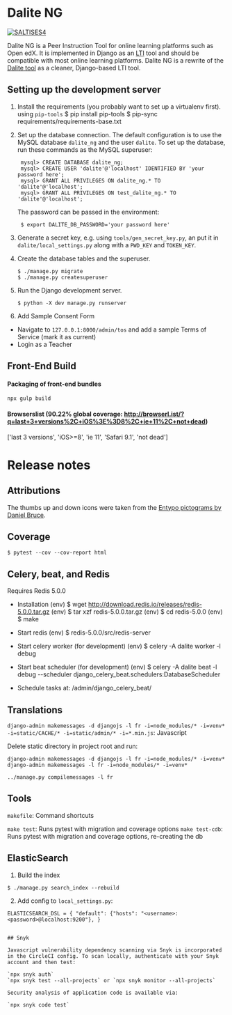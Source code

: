 # Dalite NG

[![SALTISES4](https://circleci.com/gh/SALTISES4/dalite-ng.svg?style=svg)](https://app.circleci.com/pipelines/github/SALTISES4/dalite-ng)

Dalite NG is a Peer Instruction Tool for online learning platforms such as Open edX. It is implemented in Django as an [LTI](https://en.m.wikipedia.org/wiki/Learning_Tools_Interoperability) tool and should be compatible with most online learning platforms. Dalite NG is a rewrite of the [Dalite tool][old-dalite] as a cleaner, Django-based LTI tool.

[old-dalite]: https://github.com/open-craft/edu8-dalite/

## Setting up the development server

1.  Install the requirements (you probably want to set up a virtualenv first).
    using `pip-tools`
    $ pip install pip-tools
    $ pip-sync requirements/requirements-base.txt

2.  Set up the database connection. The default configuration is to use the
    MySQL database `dalite_ng` and the user `dalite`. To set up the database,
    run these commands as the MySQL superuser:

         mysql> CREATE DATABASE dalite_ng;
         mysql> CREATE USER 'dalite'@'localhost' IDENTIFIED BY 'your password here';
         mysql> GRANT ALL PRIVILEGES ON dalite_ng.* TO 'dalite'@'localhost';
         mysql> GRANT ALL PRIVILEGES ON test_dalite_ng.* TO 'dalite'@'localhost';

    The password can be passed in the environment:

         $ export DALITE_DB_PASSWORD='your password here'

3.  Generate a secret key, e.g. using `tools/gen_secret_key.py`, an put it in
    `dalite/local_settings.py` along with a `PWD_KEY` and `TOKEN_KEY`.

4.  Create the database tables and the superuser.

        $ ./manage.py migrate
        $ ./manage.py createsuperuser

5.  Run the Django development server.

        $ python -X dev manage.py runserver

6.  Add Sample Consent Form

- Navigate to `127.0.0.1:8000/admin/tos` and add a sample Terms of Service (mark it as current)
- Login as a Teacher

## Front-End Build

#### Packaging of front-end bundles

`npx gulp build`

#### Browserslist (90.22% global coverage: http://browserl.ist/?q=last+3+versions%2C+iOS%3E%3D8%2C+ie+11%2C+not+dead)

['last 3 versions', 'iOS>=8', 'ie 11', 'Safari 9.1', 'not dead']

# Release notes

## Attributions

The thumbs up and down icons were taken from the [Entypo pictograms by Daniel
Bruce][entypo].

[entypo]: http://www.entypo.com/

## Coverage

`$ pytest --cov --cov-report html`

## Celery, beat, and Redis

Requires Redis 5.0.0

- Installation
  (env) $ wget http://download.redis.io/releases/redis-5.0.0.tar.gz
  (env) $ tar xzf redis-5.0.0.tar.gz
  (env) $ cd redis-5.0.0
  (env) $ make

- Start redis
  (env) $ redis-5.0.0/src/redis-server

- Start celery worker (for development)
  (env) $ celery -A dalite worker -l debug

- Start beat scheduler (for development)
  (env) $ celery -A dalite beat -l debug --scheduler django_celery_beat.schedulers:DatabaseScheduler

- Schedule tasks at: /admin/django_celery_beat/

## Translations

`django-admin makemessages -d djangojs -l fr -i=node_modules/* -i=venv* -i=static/CACHE/* -i=static/admin/* -i=*.min.js`:
Javascript

Delete static directory in project root and run:

`django-admin makemessages -d djangojs -l fr -i=node_modules/* -i=venv*`
`django-admin makemessages -l fr -i=node_modules/* -i=venv*`

`../manage.py compilemessages -l fr`

## Tools

`makefile`:
Command shortcuts

`make test`:
Runs pytest with migration and coverage options
`make test-cdb`:
Runs pytest with migration and coverage options, re-creating the db

## ElasticSearch

1. Build the index

`$ ./manage.py search_index --rebuild`

2. Add config to `local_settings.py`:

`ELASTICSEARCH_DSL = { "default": {"hosts": "<username>:<password>@localhost:9200"}, }`

```

## Snyk

Javascript vulnerability dependency scanning via Snyk is incorporated in the CircleCI config. To scan locally, authenticate with your Snyk account and then test:

`npx snyk auth`
`npx snyk test --all-projects` or `npx snyk monitor --all-projects`

Security analysis of application code is available via:

`npx snyk code test`
```
